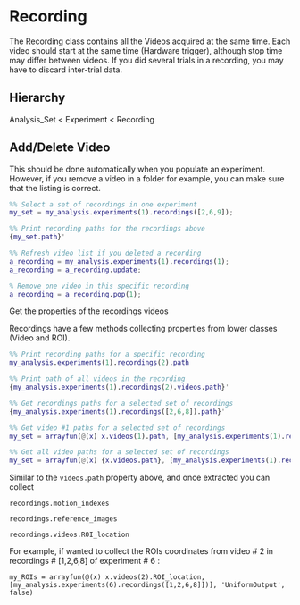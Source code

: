 # Recording

The Recording class contains all the Videos acquired at the same time. Each video should start at the same time (Hardware trigger), although stop time may differ between videos. If you did several trials in a recording, you may have to discard inter-trial data.

## Hierarchy

Analysis_Set < Experiment < Recording

## Add/Delete Video

This should be done automatically when you populate an experiment. However, if you remove a video in a folder for example, you can make sure that the listing is correct.

```matlab
%% Select a set of recordings in one experiment
my_set = my_analysis.experiments(1).recordings([2,6,9]);

%% Print recording paths for the recordings above
{my_set.path}'

%% Refresh video list if you deleted a recording
a_recording = my_analysis.experiments(1).recordings(1);
a_recording = a_recording.update;

% Remove one video in this specific recording
a_recording = a_recording.pop(1);
```

Get the properties of the recordings videos

Recordings have a few methods collecting properties from lower classes (Video and ROI).

```matlab
%% Print recording paths for a specific recording
my_analysis.experiments(1).recordings(2).path

%% Print path of all videos in the recording
{my_analysis.experiments(1).recordings(2).videos.path}'

%% Get recordings paths for a selected set of recordings
{my_analysis.experiments(1).recordings([2,6,8]).path}'

%% Get video #1 paths for a selected set of recordings
my_set = arrayfun(@(x) x.videos(1).path, [my_analysis.experiments(1).recordings([2,6,8])], 'UniformOutput', false)';

%% Get all video paths for a selected set of recordings
my_set = arrayfun(@(x) {x.videos.path}, [my_analysis.experiments(1).recordings([2,6,8])], 'UniformOutput', false)';

```

Similar to the `videos.path` property above, and once extracted you can collect

`recordings.motion_indexes`

`recordings.reference_images`

`recordings.videos.ROI_location`

For example, if wanted to collect the ROIs coordinates from video # 2 in recordings # [1,2,6,8] of experiment # 6 :

```
my_ROIs = arrayfun(@(x) x.videos(2).ROI_location, [my_analysis.experiments(6).recordings([1,2,6,8]])], 'UniformOutput', false)
```

